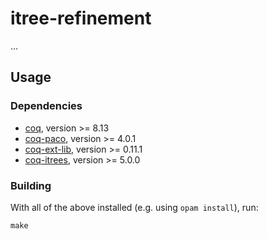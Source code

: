 # itree-refinement

...

## Usage

### Dependencies

- [coq](https://coq.inria.fr/), version >= 8.13
- [coq-paco](https://github.com/snu-sf/paco), version >= 4.0.1
- [coq-ext-lib](https://github.com/coq-community/coq-ext-lib), version >= 0.11.1
- [coq-itrees](https://github.com/DeepSpec/InteractionTrees), version >= 5.0.0

### Building

With all of the above installed (e.g. using `opam install`), run:

    make
